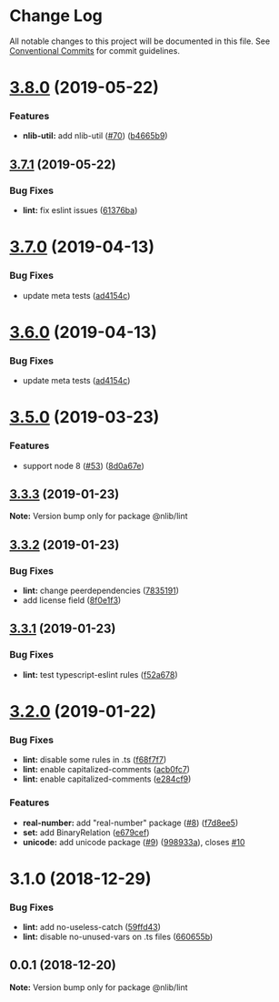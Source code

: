 # Change Log

All notable changes to this project will be documented in this file.
See [Conventional Commits](https://conventionalcommits.org) for commit guidelines.

# [3.8.0](https://github.com/nlibjs/nlibjs/compare/v3.7.1...v3.8.0) (2019-05-22)


### Features

* **nlib-util:** add nlib-util ([#70](https://github.com/nlibjs/nlibjs/issues/70)) ([b4665b9](https://github.com/nlibjs/nlibjs/commit/b4665b9))





## [3.7.1](https://github.com/nlibjs/nlibjs/compare/v3.7.0...v3.7.1) (2019-05-22)


### Bug Fixes

* **lint:** fix eslint issues ([61376ba](https://github.com/nlibjs/nlibjs/commit/61376ba))





# [3.7.0](https://github.com/nlibjs/nlibjs/compare/v3.5.0...v3.7.0) (2019-04-13)


### Bug Fixes

* update meta tests ([ad4154c](https://github.com/nlibjs/nlibjs/commit/ad4154c))





# [3.6.0](https://github.com/nlibjs/nlibjs/compare/v3.5.0...v3.6.0) (2019-04-13)


### Bug Fixes

* update meta tests ([ad4154c](https://github.com/nlibjs/nlibjs/commit/ad4154c))





# [3.5.0](https://github.com/nlibjs/nlibjs/compare/v3.4.0...v3.5.0) (2019-03-23)


### Features

* support node 8 ([#53](https://github.com/nlibjs/nlibjs/issues/53)) ([8d0a67e](https://github.com/nlibjs/nlibjs/commit/8d0a67e))





## [3.3.3](https://github.com/nlibjs/nlibjs/compare/v3.3.2...v3.3.3) (2019-01-23)

**Note:** Version bump only for package @nlib/lint





## [3.3.2](https://github.com/nlibjs/nlibjs/compare/v3.3.1...v3.3.2) (2019-01-23)


### Bug Fixes

* **lint:** change peerdependencies ([7835191](https://github.com/nlibjs/nlibjs/commit/7835191))
* add license field ([8f0e1f3](https://github.com/nlibjs/nlibjs/commit/8f0e1f3))





## [3.3.1](https://github.com/nlibjs/nlibjs/compare/v3.3.0...v3.3.1) (2019-01-23)


### Bug Fixes

* **lint:** test typescript-eslint rules ([f52a678](https://github.com/nlibjs/nlibjs/commit/f52a678))





# [3.2.0](https://github.com/nlibjs/nlibjs/compare/v3.1.0...v3.2.0) (2019-01-22)


### Bug Fixes

* **lint:** disable some rules in .ts ([f68f7f7](https://github.com/nlibjs/nlibjs/commit/f68f7f7))
* **lint:** enable capitalized-comments ([acb0fc7](https://github.com/nlibjs/nlibjs/commit/acb0fc7))
* **lint:** enable capitalized-comments ([e284cf9](https://github.com/nlibjs/nlibjs/commit/e284cf9))


### Features

* **real-number:** add "real-number" package ([#8](https://github.com/nlibjs/nlibjs/issues/8)) ([f7d8ee5](https://github.com/nlibjs/nlibjs/commit/f7d8ee5))
* **set:** add BinaryRelation ([e679cef](https://github.com/nlibjs/nlibjs/commit/e679cef))
* **unicode:** add unicode package ([#9](https://github.com/nlibjs/nlibjs/issues/9)) ([998933a](https://github.com/nlibjs/nlibjs/commit/998933a)), closes [#10](https://github.com/nlibjs/nlibjs/issues/10)





# 3.1.0 (2018-12-29)


### Bug Fixes

* **lint:** add no-useless-catch ([59ffd43](https://github.com/nlibjs/nlibjs/commit/59ffd43))
* **lint:** disable no-unused-vars on .ts files ([660655b](https://github.com/nlibjs/nlibjs/commit/660655b))





## 0.0.1 (2018-12-20)

**Note:** Version bump only for package @nlib/lint
